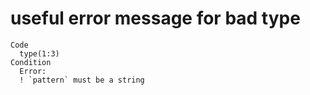 # useful error message for bad type

    Code
      type(1:3)
    Condition
      Error:
      ! `pattern` must be a string

